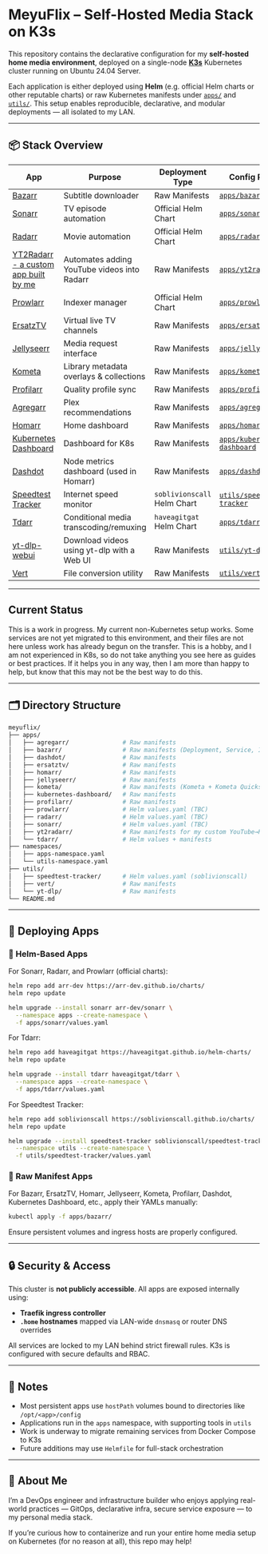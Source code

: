 # MeyuFlix – Self-Hosted Media Stack on K3s

This repository contains the declarative configuration for my **self-hosted home media environment**, deployed on a single-node [**K3s**](https://k3s.io/) Kubernetes cluster running on Ubuntu 24.04 Server.

Each application is either deployed using **Helm** (e.g. official Helm charts or other reputable charts) or raw Kubernetes manifests under [`apps/`](./apps) and [`utils/`](./utils). This setup enables reproducible, declarative, and modular deployments — all isolated to my LAN.

---

## 📦 Stack Overview

| App                                                                                          | Purpose                          | Deployment Type               | Config Path                                | Migrated/Implemented |
|-----------------------------------------------------------------------------------------------|----------------------------------|-------------------------------|--------------------------------------------|----------------------|
| [Bazarr](https://www.bazarr.media/)                                                           | Subtitle downloader              | Raw Manifests                 | [`apps/bazarr`](./apps/bazarr)             | ✅ |
| [Sonarr](https://sonarr.tv/)                                                                  | TV episode automation   | Official Helm Chart           | [`apps/sonarr`](./apps/sonarr)             | ❌ |
| [Radarr](https://radarr.video/)                                                               | Movie automation   | Official Helm Chart           | [`apps/radarr`](./apps/radarr)             | ❌ |
| [YT2Radarr - a custom app built by me](https://github.com/Gilmeyuhas/yt2radarr)                                                            | Automates adding YouTube videos into Radarr   | Raw Manifests                 | [`apps/yt2radarr`](./apps/yt2radarr)        | ✅ |
| [Prowlarr](https://wiki.servarr.com/prowlarr)                                                 | Indexer manager   | Official Helm Chart           | [`apps/prowlarr`](./apps/prowlarr)         | ❌ |
| [ErsatzTV](https://ersatztv.org/)                                                             | Virtual live TV channels         | Raw Manifests                 | [`apps/ersatztv`](./apps/ersatztv)         | ✅ |
| [Jellyseerr](https://github.com/Fallenbagel/jellyseerr)                                       | Media request interface          | Raw Manifests                 | [`apps/jellyseerr`](./apps/jellyseerr)     | ✅ |
| [Kometa](https://www.kometa.wiki/)                                                             | Library metadata overlays & collections | Raw Manifests                 | [`apps/kometa`](./apps/kometa)             | ✅ |
| [Profilarr](https://github.com/saswatds/profilarr)                                            | Quality profile sync             | Raw Manifests                 | [`apps/profilarr`](./apps/profilarr)       | ✅ |
| [Agregarr](https://github.com/agregarr/agregarr)                                              | Plex recommendations          | Raw Manifests                 | [`apps/agregarr`](./apps/agregarr)       | ✅ |
| [Homarr](https://github.com/ajnart/homarr)                                                    | Home dashboard                   | Raw Manifests                 | [`apps/homarr`](./apps/homarr)             | ✅ |
| [Kubernetes Dashboard](https://github.com/kubernetes/dashboard)                               | Dashboard for K8s                | Raw Manifests                 | [`apps/kubernetes-dashboard`](./apps/kubernetes-dashboard) | ✅ |
| [Dashdot](https://github.com/MauriceNino/dashdot)                                             | Node metrics dashboard (used in Homarr) | Raw Manifests         | [`apps/dashdot`](./apps/dashdot)           | ✅ |
| [Speedtest Tracker](https://github.com/henrywhitaker3/Speedtest-Tracker)                     | Internet speed monitor           | `soblivionscall` Helm Chart   | [`utils/speedtest-tracker`](./utils/speedtest-tracker) | ✅ |
| [Tdarr](https://github.com/HaveAGitGat/Tdarr)                                                 | Conditional media transcoding/remuxing | `haveagitgat` Helm Chart | [`apps/tdarr`](./apps/tdarr)               | ✅ |
| [yt-dlp-webui](https://github.com/MaxelAmador/yt-dlp-web-ui)                                 | Download videos using yt-dlp with a Web UI | Raw Manifests        | [`utils/yt-dlp`](./utils/yt-dlp)           | ✅ |
| [Vert](https://github.com/vert-sh/vert)                                                       | File conversion utility       | Raw Manifests                 | [`utils/vert`](./utils/vert)               | ✅ |

---

## Current Status

This is a work in progress. My current non-Kubernetes setup works. Some services are not yet migrated to this environment, and their files are not here unless work has already begun on the transfer. This is a hobby, and I am not experienced in K8s, so do not take anything you see here as guides or best practices. If it helps you in any way, then I am more than happy to help, but know that this may not be the best way to do this.

---

## 🗂 Directory Structure

```bash
meyuflix/
├── apps/
│   ├── agregarr/               # Raw manifests
│   ├── bazarr/                 # Raw manifests (Deployment, Service, Ingress, PV/PVC)
│   ├── dashdot/                # Raw manifests
│   ├── ersatztv/               # Raw manifests
│   ├── homarr/                 # Raw manifests
│   ├── jellyseerr/             # Raw manifests
│   ├── kometa/                 # Raw manifests (Kometa + Kometa Quickstart)
│   ├── kubernetes-dashboard/   # Raw manifests
│   ├── profilarr/              # Raw manifests
│   ├── prowlarr/               # Helm values.yaml (TBC)
│   ├── radarr/                 # Helm values.yaml (TBC)
│   ├── sonarr/                 # Helm values.yaml (TBC)
│   ├── yt2radarr/              # Raw manifests for my custom YouTube→Radarr automation app
│   └── tdarr/                  # Helm values + manifests
├── namespaces/
│   ├── apps-namespace.yaml
│   └── utils-namespace.yaml
├── utils/
│   ├── speedtest-tracker/      # Helm values.yaml (soblivionscall)
│   ├── vert/                   # Raw manifests
│   └── yt-dlp/                 # Raw manifests
└── README.md
```

---

## 🚀 Deploying Apps

### 🔹 Helm-Based Apps

For Sonarr, Radarr, and Prowlarr (official charts):

```bash
helm repo add arr-dev https://arr-dev.github.io/charts/
helm repo update

helm upgrade --install sonarr arr-dev/sonarr \
  --namespace apps --create-namespace \
  -f apps/sonarr/values.yaml
```

For Tdarr:

```bash
helm repo add haveagitgat https://haveagitgat.github.io/helm-charts/
helm repo update

helm upgrade --install tdarr haveagitgat/tdarr \
  --namespace apps --create-namespace \
  -f apps/tdarr/values.yaml
```

For Speedtest Tracker:

```bash
helm repo add soblivionscall https://soblivionscall.github.io/charts/
helm repo update

helm upgrade --install speedtest-tracker soblivionscall/speedtest-tracker \
  --namespace utils --create-namespace \
  -f utils/speedtest-tracker/values.yaml
```
### 🔹 Raw Manifest Apps

For Bazarr, ErsatzTV, Homarr, Jellyseerr, Kometa, Profilarr, Dashdot, Kubernetes Dashboard, etc., apply their YAMLs manually:

```bash
kubectl apply -f apps/bazarr/
```

Ensure persistent volumes and ingress hosts are properly configured.

---

## 🔒 Security & Access

This cluster is **not publicly accessible**. All apps are exposed internally using:

- **Traefik ingress controller**
- **`.home` hostnames** mapped via LAN-wide `dnsmasq` or router DNS overrides

All services are locked to my LAN behind strict firewall rules. K3s is configured with secure defaults and RBAC.

---

## 🧪 Notes

- Most persistent apps use `hostPath` volumes bound to directories like `/opt/<app>/config`
- Applications run in the `apps` namespace, with supporting tools in `utils`
- Work is underway to migrate remaining services from Docker Compose to K3s
- Future additions may use `Helmfile` for full-stack orchestration

---

## 👋 About Me

I’m a DevOps engineer and infrastructure builder who enjoys applying real-world practices — GitOps, declarative infra, secure service exposure — to my personal media stack.

If you’re curious how to containerize and run your entire home media setup on Kubernetes (for no reason at all), this repo may help!
